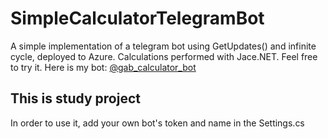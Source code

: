# SimpleCalculatorTelegramBot

A simple implementation of a telegram bot using GetUpdates() and infinite cycle, deployed to Azure. Calculations performed with Jace.NET.
Feel free to try it. Here is my bot: <a href="t.me/@gab_calculator_bot">@gab_calculator_bot</a>

## This is study project

In order to use it, add your own bot's token and name in the Settings.cs
